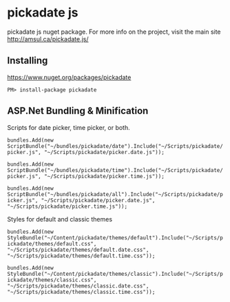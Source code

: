 pickadate js
===============

pickadate js nuget package. For more info on the project, visit the main site http://amsul.ca/pickadate.js/

Installing
----------
https://www.nuget.org/packages/pickadate

`PM> install-package pickadate`

ASP.Net Bundling & Minification
----------
Scripts for date picker, time picker, or both.

`bundles.Add(new ScriptBundle("~/bundles/pickadate/date").Include("~/Scripts/pickadate/picker.js", "~/Scripts/pickadate/picker.date.js"));`

`bundles.Add(new ScriptBundle("~/bundles/pickadate/time").Include("~/Scripts/pickadate/picker.js", "~/Scripts/pickadate/picker.time.js"));`

`bundles.Add(new ScriptBundle("~/bundles/pickadate/all").Include("~/Scripts/pickadate/picker.js", "~/Scripts/pickadate/picker.date.js", "~/Scripts/pickadate/picker.time.js"));`

Styles for default and classic themes

`bundles.Add(new StyleBundle("~/Content/pickadate/themes/default").Include("~/Scripts/pickadate/themes/default.css", "~/Scripts/pickadate/themes/default.date.css", "~/Scripts/pickadate/themes/default.time.css"));`

`bundles.Add(new StyleBundle("~/Content/pickadate/themes/classic").Include("~/Scripts/pickadate/themes/classic.css", "~/Scripts/pickadate/themes/classic.date.css", "~/Scripts/pickadate/themes/classic.time.css"));`